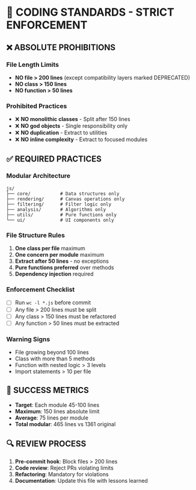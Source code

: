 # 🚨 CODING STANDARDS - STRICT ENFORCEMENT

## ❌ ABSOLUTE PROHIBITIONS

### File Length Limits
- **NO file > 200 lines** (except compatibility layers marked DEPRECATED)
- **NO class > 150 lines** 
- **NO function > 50 lines**

### Prohibited Practices
- ❌ **NO monolithic classes** - Split after 150 lines
- ❌ **NO god objects** - Single responsibility only
- ❌ **NO duplication** - Extract to utilities
- ❌ **NO inline complexity** - Extract to focused modules

## ✅ REQUIRED PRACTICES

### Modular Architecture
```
js/
├── core/           # Data structures only
├── rendering/      # Canvas operations only
├── filtering/      # Filter logic only
├── analysis/       # Algorithms only
├── utils/          # Pure functions only
└── ui/             # UI components only
```

### File Structure Rules
1. **One class per file** maximum
2. **One concern per module** maximum
3. **Extract after 50 lines** - no exceptions
4. **Pure functions preferred** over methods
5. **Dependency injection** required

### Enforcement Checklist
- [ ] Run `wc -l *.js` before commit
- [ ] Any file > 200 lines must be split
- [ ] Any class > 150 lines must be refactored
- [ ] Any function > 50 lines must be extracted

### Warning Signs
- File growing beyond 100 lines
- Class with more than 5 methods
- Function with nested logic > 3 levels
- Import statements > 10 per file

## 🎯 SUCCESS METRICS
- **Target**: Each module 45-100 lines
- **Maximum**: 150 lines absolute limit
- **Average**: 75 lines per module
- **Total modular**: 465 lines vs 1361 original

## 🔍 REVIEW PROCESS
1. **Pre-commit hook**: Block files > 200 lines
2. **Code review**: Reject PRs violating limits
3. **Refactoring**: Mandatory for violations
4. **Documentation**: Update this file with lessons learned